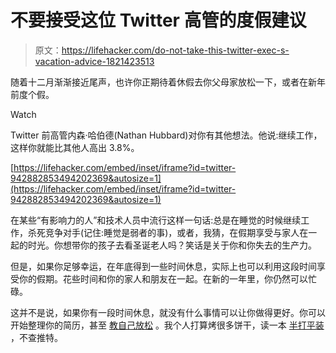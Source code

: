 # 不要接受这位 Twitter 高管的度假建议

> 原文：<https://lifehacker.com/do-not-take-this-twitter-exec-s-vacation-advice-1821423513>

随着十二月渐渐接近尾声，也许你正期待着休假去你父母家放松一下，或者在新年前度个假。

Watch

Twitter 前高管内森·哈伯德(Nathan Hubbard)对你有其他想法。他说:继续工作，这样你就能比其他人高出 3.8%。

 [https://lifehacker.com/embed/inset/iframe?id=twitter-942882853494202369&autosize=1](https://lifehacker.com/embed/inset/iframe?id=twitter-942882853494202369&autosize=1) 

在某些“有影响力的人”和技术人员中流行这样一句话:总是在睡觉的时候继续工作，杀死竞争对手(记住:睡觉是弱者的事)，或者，我猜，在假期享受与家人在一起的时光。你想带你的孩子去看圣诞老人吗？笑话是关于你和你失去的生产力。

但是，如果你足够幸运，在年底得到一些时间休息，实际上也可以利用这段时间享受你的假期。花些时间和你的家人和朋友在一起。在新的一年里，你仍然可以忙碌。

这并不是说，如果你有一段时间休息，就没有什么事情可以让你做得更好。你可以开始整理你的简历，甚至 [教自己放松](https://lifehacker.com/how-you-can-learn-to-finally-really-relax-1548045887) 。我个人打算烤很多饼干，读一本 [半打平装](https://twitter.com/AliciaAdamczyk/status/943130823368347650) ，不查推特。